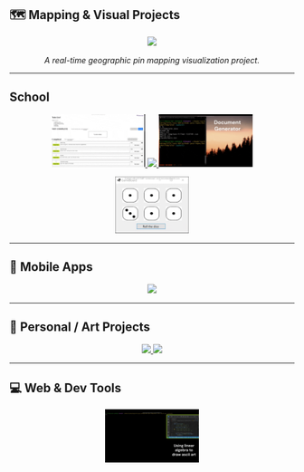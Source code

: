 ## 🗺️ Mapping & Visual Projects

<p align="center">
  <a href="https://github.com/williamowen65/GeographicPinMap?tab=readme-ov-file#geographic-pin-map">
    <img src="assets/geographicPinMap.gif" width="33%" />
  </a>
</p>
<p align="center">
<em style="test">A real-time geographic pin mapping visualization project.</em>
</p>

---

## School


  
<p align="center">
  <a href="https://github.com/williamowen65/ToDoList">
    <img src="assets/ToDoListApp2.gif" width="33%" />
  </a>
  <a href="https://github.com/williamowen65/Book-Shop?tab=readme-ov-file#book-shop">
    <img src="assets/Book Registration (Windows Forms + SQL Server).gif" width="33%" />
  </a>
  <a href="https://github.com/williamowen65/DocumentTemplater">
    <img src="assets/document-generator.gif" width="33%" />
  </a>
</p>
<p align="center">  
  <a href="https://github.com/williamowen65/Yahtzee-WFA">
    <img src="assets/diceRoll.gif" height="100" />
  </a>
</p>

---

## 📱 Mobile Apps

<p align="center">
  <a href="https://github.com/williamowen65/newsletter-signup-android-app">
    <img src="assets/A Simple Android Application.gif" width="33%" />
  </a>
</p>

---

## 🎨 Personal / Art Projects

<p align="center">
  <a href="https://www.bethowenwatercolors.com/">
    <img src="assets/art.gif" width="33%" />
  </a>
  <a href="https://www.bethowenwatercolors.com/">
    <img src="assets/edit.gif" width="33%" />
  </a>
</p>

---

## 💻 Web & Dev Tools

<p align="center">

  <a href="https://github.com/williamowen65/Ascii-Art--with-SIZE-constant-">
    <img src="assets/ascii-art.gif" width="33%" />
  </a>
</p>
